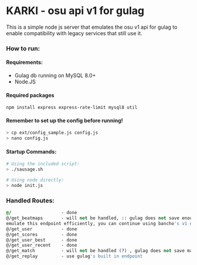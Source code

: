 # KARKI - osu api v1 for gulag

This is a simple node js server that emulates the osu v1 api for gulag to enable compatibility with legacy services that still use it.

### How to run:
#### Requirements:
- Gulag db running on MySQL 8.0+
- Node.JS

#### Required packages
```
npm install express express-rate-limit mysql8 util 
```
#### Remember to set up the config before running!
```sh
> cp ext/config_sample.js config.js
> nano config.js
```
#### Startup Commands:
```sh
# Using the included script:
> ./sausage.sh

# Using node directly:
> node init.js
```

### Handled Routes:
```css
@/                   - done
@/get_beatmaps       - will not be handled, :: gulag does not save enough beatmap data to
emulate this endpoint efficiently, you can continue using bancho's v1 endpoint for this.
@/get_user           - done
@/get_scores         - done
@/get_user_best      - done
@/get_user_recent    - done
@/get_match          - will not be handled (?) , gulag does not save matches after they finish.
@/get_replay         - use gulag's built in endpoint
```
